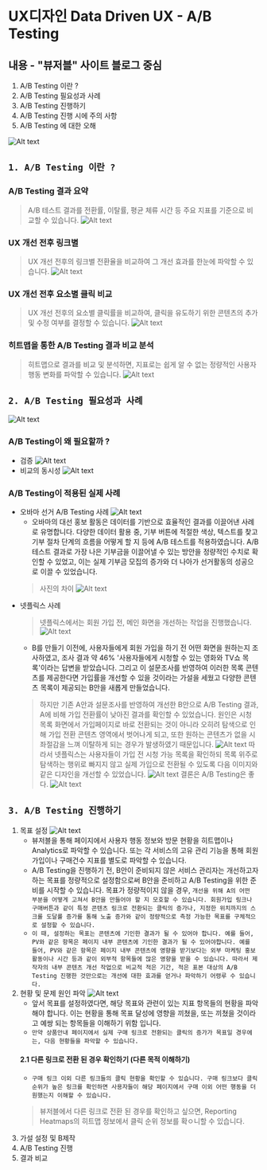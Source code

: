 # UX디자인 Data Driven UX - A/B Testing

## 내용 - "뷰저블" 사이트 블로그 중심
1. A/B Testing 이란 ?
2. A/B Testing 필요성과 사례
3. A/B Testing 진행하기
4. A/B Testing 진행 시에 주의 사항
5. A/B Testing 에 대한 오해

![Alt text](image.png)

## `1. A/B Testing 이란 ?`

### A/B Testing 결과 요약
> A/B 테스트 결과를 전환률, 이탈률, 평균 체류 시간 등 주요 지표를 기준으로 비교할 수 있습니다.
![Alt text](image-1.png)

### UX 개선 전후 링크별 
> UX 개선 전후의 링크별 전환율을 비교하여 그 개선 효과를 한눈에 파악할 수 있습니다.
![Alt text](image-2.png)

### UX 개선 전후 요소별 클릭 비교
> UX 개선 전후의 요소별 클릭률을 비교하여, 클릭을 유도하기 위한 콘텐츠의 추가 및 수정 여부를 결정할 수 있습니다.
![Alt text](image-3.png)

### 히트맵을 통한 A/B Testing 결과 비교 분석
> 히트맵으로 결과를 비교 및 분석하면, 지표로는 쉽게 알 수 없는 정량적인 사용자 행동 변화를 파악할 수 있습니다.
![Alt text](image-4.png)

## `2. A/B Testing 필요성과 사례`
![Alt text](image-5.png)

### A/B Testing이 왜 필요할까 ?
- 검증
    ![Alt text](image-6.png)
- 비교의 동시성
    ![Alt text](image-7.png)

### A/B Testing이 적용된 실제 사례
- 오바마 선거 A/B Testing 사례
    ![Alt text](image-8.png)
    - 오바마의 대선 홍보 활동은 데이터를 기반으로 효율적인 결과를 이끌어낸 사례로 유명합니다. 다양한 데이터 활용 중, 기부 버튼에 적절한 색상, 텍스트를 찾고 기부 절차 단계의 흐름을 어떻게 할 지 등에 A/B 테스트를 적용하였습니다. A/B 테스트 결과로 가장 나은 기부금을 이끌어낼 수 있는 방안을 정량적인 수치로 확인할 수 있었고, 이는 실제 기부금 모집의 증가와 더 나아가 선거활동의 성공으로 이끌 수 있었습니다.
    > 사진의 차이
    ![Alt text](image-9.png)
- 넷플릭스 사례
    > 넷플릭스에서는 회원 가입 전, 메인 화면을 개선하는 작업을 진행했습니다.
    ![Alt text](image-10.png)
    - B를 만들기 이전에, 사용자들에게 회원 가입을 하기 전 어떤 화면을 원하는지 조사하였고, 조사 결과 약 46% '사용자들에게 시청할 수 있는 영화와 TV쇼 목록'이라는 답변을 받았습니다. 그리고 이 설문조사를 반영하여 이러한 목록 콘텐츠를 제공한다면 가입률을 개선할 수 있을 것이라는 가설을 세웠고 다양한 콘텐츠 목록이 제공되는 B안을 새롭게 만들었습니다.
    > 하지만 기존 A안과 설문조사를 반영하여 개선한 B안으로 A/B Testing 결과, A에 비해 가입 전환률이 낮아진 결과를 확인할 수 있었습니다. 원인은 시청 목록 화면에서 가입페이지로 바로 전환되는 것이 아니라 오히려 탐색으로 인해 가입 전환 콘텐츠 영역에서 벗어나게 되고, 또한 원하는 콘텐츠가 없을 시 좌절감을 느껴 이탈하게 되는 경우가 발생하였기 때문입니다.
    ![Alt text](image-11.png)
    > 따라서 넷플릭스는 사용자들이 가입 전 시청 가능 목록을 확인하되 목록 위주로 탐색하는 행위로 빠지지 않고 실제 가입으로 전환될 수 있도록 다음 이미지와 같은 디자인을 개선할 수 있었습니다.
    ![Alt text](image-12.png)
    > 결론은 A/B Testing은 좋다.
    ![Alt text](image-13.png)

## `3. A/B Testing 진행하기`
1. 목표 설정
    ![Alt text](image-14.png)
    - 뷰저블을 통해 페이지에서 사용자 행동 정보와 방문 현황을 히트맵이나 Analytics로 파악할 수 있습니다. 또는 각 서비스의 고유 관리 기능을 통해 회원가입이나 구매건수 지표를 별도로 파악할 수 있습니다.
    - A/B Testing을 진행하기 전, B안이 준비되지 않은 서비스 관리자는 개선하고자 하는 목표를 정량적으로 설정함으로써 B안을 준비하고 A/B Testing을 위한 준비를 시작할 수 있습니다. 목표가 정량적이지 않을 경우, `개선을 위해 A의 어떤 부분을 어떻게 고쳐서 B안을 만들어야 할 지 모호할 수 있습니다. 회원가입 링크나 구매버튼과 같이 특정 콘텐츠 링크로 전환되는 클릭의 증가나, 지정한 위치까지의 스크롤 도달률 증가를 통해 노출 증가와 같이 정량적으로 측정 가능한 목표를 구체적으로 설정할 수 있습니다.`
    - `이 때, 설정하는 목표는 콘텐츠에 기인한 결과가 될 수 있어야 합니다. 예를 들어, PV와 같은 항목은 페이지 내부 콘텐츠에 기인한 결과가 될 수 있어야합니다. 예를 들어, PV와 같은 항목은 페이지 내부 콘텐츠에 영향을 받기보다는 외부 마케팅 홍보 활동이나 시간 등과 같이 외부적 항목들에 많은 영향을 받을 수 있습니다. 따라서 제작자의 내부 콘텐츠 개선 작업으로 비교적 적은 기간, 적은 표본 대상의 A/B Testing 진행한 것만으로는 개선에 대한 효과를 얻거나 파악하기 어령루 수 있습니다.`
2. 현황 및 문제 원인 파악
    ![Alt text](image-15.png)
    - 앞서 목표를 설정하였다면, 해당 목표와 관련이 있는 지표 항목들의 현황을 파악해야 합니다. 이는 현황을 통해 목표 달성에 영향을 끼쳤을, 또는 끼쳤을 것이라고 예쌍 되는 항목들을 이해하기 위함 입니다.
    - `만약 상품안내 페이지에서 실제 구매 링크로 전환되는 클릭의 증가가 목표일 경우에는, 다음 현황들을 파악할 수 있습니다.`
    #### 2.1 다른 링크로 전환 된 경우 확인하기 (다른 목적 이해하기)
    - `구매 링크 이외 다른 링크들의 클릭 현황을 확인할 수 있습니다. 구매 링크보다 클릭 순위가 높은 링크를 확인하면 사용자들이 해당 페이지에서 구매 이외 어떤 행동을 더 원했는지 이해할 수 있습니다.`
    > 뷰저블에서 다른 링크로 전환 된 경우를 확인하고 싶으면, Reporting Heatmaps의 히트맵 정보에서 클릭 순위 정보를 확ㅇ니할 수 있습니다.
3. 가설 설정 및 B제작
4. A/B Testing 진행
5. 결과 비교
